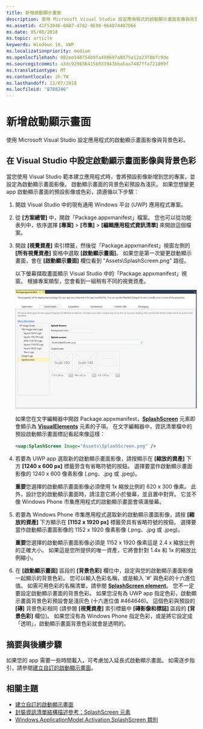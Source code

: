 ```yaml
---
title: 新增啟動顯示畫面
description: 使用 Microsoft Visual Studio 設定應用程式的啟動顯示畫面影像與背景色彩。
ms.assetid: 41F53046-8AB7-4782-9E90-964D744B7D66
ms.date: 05/08/2018
ms.topic: article
keywords: Windows 10, UWP
ms.localizationpriority: medium
ms.openlocfilehash: 882ee548754b9fa498697a8d75a12a23f86fc9de
ms.sourcegitcommit: a3dc929858415b933943bba5aa7487ffa721899f
ms.translationtype: MT
ms.contentlocale: zh-TW
ms.lasthandoff: 12/07/2018
ms.locfileid: "8788246"
---
```

# <a name="add-a-splash-screen"></a>新增啟動顯示畫面

使用 Microsoft Visual Studio 設定應用程式的啟動顯示畫面影像與背景色彩。

## <a name="set-the-splash-screen-image-and-background-color-in-visual-studio"></a>在 Visual Studio 中設定啟動顯示畫面影像與背景色彩

當您使用 Visual Studio 範本建立應用程式時，會將預設影像新增到您的專案，並設定為啟動顯示畫面影像。 啟動顯示畫面的背景色彩預設為淺灰。 如果您想變更 app 啟動顯示畫面的預設影像或色彩，請遵循以下步驟：

1. 開啟 Visual Studio 中的現有通用 Windows 平台 (UWP) 應用程式專案。
2. 從 **\[方案總管\]** 中，開啟「Package.appxmanifest」檔案。 您也可以從功能表列中，依序選擇 **\[專案\]** &gt; **\[市集\]** &gt; **\[編輯應用程式資訊清單\]** 來開啟這個檔案。
3. 開啟 **\[視覺資產\]** 索引標籤，然後從「Package.appxmanifest」視窗左側的 **\[所有視覺資產\]** 窗格中選取 **\[啟動顯示畫面\]**。 如果您是第一次變更啟動顯示畫面，會在 **\[啟動顯示畫面\]** 欄位看到 "Assets\\SplashScreen.png" 路徑。

    以下螢幕擷取畫面顯示 Visual Studio 中的「Package.appxmanifest」視窗。 根據專案類型，您會看到一組稍有不同的視覺資產。

    ![顯示 visual studio 2017 中 [package.appxmanifest] 視窗的螢幕擷取畫面](images/appmanifest.png)

    如果您在文字編輯器中開啟 Package.appxmanifest，[**SplashScreen**](https://msdn.microsoft.com/library/windows/apps/br211467) 元素即會顯示為 [**VisualElements**](https://msdn.microsoft.com/library/windows/apps/br211471) 元素的子項。 在文字編輯器中，資訊清單檔中的預設啟動顯示畫面標記看起來像這樣：

    ```xml
    <uap:SplashScreen Image="Assets\SplashScreen.png" />
    ```

4. 若要為 UWP app 選取新的啟動顯示畫面影像，請按顯示在 **\[縮放的資產\]** 下方 **\[1240 x 600 px\]** 標籤旁含有省略符號的按鈕。 選擇要當作啟動顯示畫面影像的 1240 x 600 像素影像 (.png、.jpg 或 .jpeg)。

    **重要**您選擇的啟動顯示畫面影像必須使用 1x 縮放比例的 620 x 300 像素。 此外，設計您的啟動顯示畫面時，請注意它將小於螢幕，並且置中對齊。 它並不像 Windows Phone 市集應用程式的啟動顯示畫面會填滿螢幕。

5. 若要為 Windows Phone 市集應用程式選取新的啟動顯示畫面影像，請按 **\[縮放的資產\]** 下方顯示在 **\[1152 x 1920 px\]** 標籤旁具有省略符號的按鈕。 選擇要當作啟動顯示畫面影像的 1152 x 1920 像素影像 (.png、.jpg 或 .jpeg)。

    **重要**您選擇的啟動顯示畫面影像必須是 1152 x 1920 像素這是 2.4 x 縮放比例的正確大小。 如果這是您所提供的唯一資產，它將會針對 1.4x 和 1x 的縮放比例縮小。

6. 在 **\[啟動顯示畫面\]** 區段的 **\[背景色彩\]** 欄位中，設定與您的啟動顯示畫面影像一起顯示的背景色彩。 您可以輸入色彩名稱，或是輸入 '\#' 與色彩的十六進位值。 如需可用色彩的名稱清單，請參閱 [**SplashScreen element**](https://msdn.microsoft.com/library/windows/apps/br211467)。 您不一定要設定啟動顯示畫面的背景色彩。 如果您沒有為 UWP app 指定色彩，啟動顯示畫面背景色彩預設會是淺灰色 (十六進位值 \#464646)。 這個色彩與預設的 **\[磚\]** 背景色彩相同 (請參閱 **\[視覺資產\]** 索引標籤中 **\[磚影像和標誌\]** 區段的 **\[背景色彩\]** 欄位)。 如果您沒有為 Windows Phone 指定色彩，或是將它設定成「透明」，啟動顯示畫面背景色彩就會是透明的。

## <a name="summary-and-next-steps"></a>摘要與後續步驟

如果您的 app 需要一些時間載入，可考慮加入延長式啟動顯示畫面。 如需逐步指引，請參閱[建立自訂的啟動顯示畫面](create-a-customized-splash-screen.md)。

## <a name="related-topics"></a>相關主題

* [建立自訂的啟動顯示畫面](create-a-customized-splash-screen.md)
* [封裝資訊清單結構描述參考：SplashScreen 元素](https://msdn.microsoft.com/library/windows/apps/br211467)
* [Windows.ApplicationModel.Activation.SplashScreen 類別](https://msdn.microsoft.com/library/windows/apps/br224763)